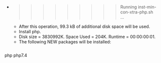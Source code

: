 * >>>>>>>>> Running inst-min-con-xtra-php.sh ...
  * After this operation, 99.3 kB of additional disk space will be used.
  * Install php.
  * Disk size = 3830992K. Space Used = 204K. Runtime = 00:00:00:01.
  * The following NEW packages will be installed:
  ```bash
php php7.4
  ```
